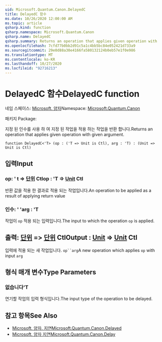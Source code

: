 ```yaml
---
uid: Microsoft.Quantum.Canon.DelayedC
title: DelayedC 함수
ms.date: 10/26/2020 12:00:00 AM
ms.topic: article
qsharp.kind: function
qsharp.namespace: Microsoft.Quantum.Canon
qsharp.name: DelayedC
qsharp.summary: Returns an operation that applies given operation with given argument.
ms.openlocfilehash: 7cfd77b0bb2d91c5a1c4bb5bc84e052421d733a9
ms.sourcegitcommit: 29e0d88a30e4166fa580132124b0eb57e1f0e986
ms.translationtype: MT
ms.contentlocale: ko-KR
ms.lasthandoff: 10/27/2020
ms.locfileid: "92716213"
---
```

# <a name="delayedc-function"></a><span data-ttu-id="47e1b-102">DelayedC 함수</span><span class="sxs-lookup"><span data-stu-id="47e1b-102">DelayedC function</span></span>

<span data-ttu-id="47e1b-103">네임 스페이스: [Microsoft. 양자](xref:Microsoft.Quantum.Canon)</span><span class="sxs-lookup"><span data-stu-id="47e1b-103">Namespace: [Microsoft.Quantum.Canon](xref:Microsoft.Quantum.Canon)</span></span>

<span data-ttu-id="47e1b-104">패키지 [](https://nuget.org/packages/)</span><span class="sxs-lookup"><span data-stu-id="47e1b-104">Package: [](https://nuget.org/packages/)</span></span>


<span data-ttu-id="47e1b-105">지정 된 인수를 사용 하 여 지정 된 작업을 적용 하는 작업을 반환 합니다.</span><span class="sxs-lookup"><span data-stu-id="47e1b-105">Returns an operation that applies given operation with given argument.</span></span>

```qsharp
function DelayedC<'T> (op : ('T => Unit is Ctl), arg : 'T) : (Unit => Unit is Ctl)
```


## <a name="input"></a><span data-ttu-id="47e1b-106">입력</span><span class="sxs-lookup"><span data-stu-id="47e1b-106">Input</span></span>

### <a name="op--t--unit-ctl"></a><span data-ttu-id="47e1b-107">op: ' t => [단위](xref:microsoft.quantum.lang-ref.unit) Ctl</span><span class="sxs-lookup"><span data-stu-id="47e1b-107">op : 'T => [Unit](xref:microsoft.quantum.lang-ref.unit) Ctl</span></span>

<span data-ttu-id="47e1b-108">반환 값을 적용 한 결과로 적용 되는 작업입니다.</span><span class="sxs-lookup"><span data-stu-id="47e1b-108">An operation to be applied as a result of applying return value</span></span>


### <a name="arg--t"></a><span data-ttu-id="47e1b-109">인수: ' '</span><span class="sxs-lookup"><span data-stu-id="47e1b-109">arg : 'T</span></span>

<span data-ttu-id="47e1b-110">작업이 `op` 적용 되는 입력입니다.</span><span class="sxs-lookup"><span data-stu-id="47e1b-110">The input to which the operation `op` is applied.</span></span>



## <a name="output--unit--unit-ctl"></a><span data-ttu-id="47e1b-111">출력: [단위](xref:microsoft.quantum.lang-ref.unit) => [단위](xref:microsoft.quantum.lang-ref.unit) Ctl</span><span class="sxs-lookup"><span data-stu-id="47e1b-111">Output : [Unit](xref:microsoft.quantum.lang-ref.unit) => [Unit](xref:microsoft.quantum.lang-ref.unit) Ctl</span></span>

<span data-ttu-id="47e1b-112">입력에 적용 되는 새 작업입니다. `op``arg`</span><span class="sxs-lookup"><span data-stu-id="47e1b-112">A new operation which applies `op` with input `arg`</span></span>

## <a name="type-parameters"></a><span data-ttu-id="47e1b-113">형식 매개 변수</span><span class="sxs-lookup"><span data-stu-id="47e1b-113">Type Parameters</span></span>

### <a name="t"></a><span data-ttu-id="47e1b-114">없습니다</span><span class="sxs-lookup"><span data-stu-id="47e1b-114">'T</span></span>

<span data-ttu-id="47e1b-115">연기할 작업의 입력 형식입니다.</span><span class="sxs-lookup"><span data-stu-id="47e1b-115">The input type of the operation to be delayed.</span></span>

## <a name="see-also"></a><span data-ttu-id="47e1b-116">참고 항목</span><span class="sxs-lookup"><span data-stu-id="47e1b-116">See Also</span></span>

- [<span data-ttu-id="47e1b-117">Microsoft. 양자. 지연</span><span class="sxs-lookup"><span data-stu-id="47e1b-117">Microsoft.Quantum.Canon.Delayed</span></span>](xref:Microsoft.Quantum.Canon.Delayed)
- [<span data-ttu-id="47e1b-118">Microsoft. 양자 지연</span><span class="sxs-lookup"><span data-stu-id="47e1b-118">Microsoft.Quantum.Canon.Delay</span></span>](xref:Microsoft.Quantum.Canon.Delay)